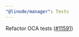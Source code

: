 ```yaml
---
"@linode/manager": Tests
---
```


Refactor OCA tests ([#11591](https://github.com/linode/manager/pull/11591))
